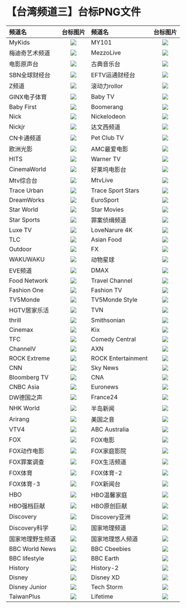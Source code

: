 # 【台湾频道三】台标PNG文件
|频道名|台标图片|频道名|台标图片|
|:---|:---:|:---|:---:|
|MyKids|<img src="https://raw.githubusercontent.com/taksssss/TVlogo/main/img/Mykids.png">|MY101|<img src="https://raw.githubusercontent.com/taksssss/TVlogo/main/img/MY101.png">|
|梅迪奇艺术频道|<img src="https://raw.githubusercontent.com/taksssss/TVlogo/main/img/Mediciarts.png">|MezzoLive|<img src="https://raw.githubusercontent.com/taksssss/TVlogo/main/img/mezzolive.png">|
|电影原声台|<img src="https://raw.githubusercontent.com/taksssss/TVlogo/main/img/cmusic.png">|古典音乐台|<img src="https://raw.githubusercontent.com/taksssss/TVlogo/main/img/classical.png">|
|SBN全球财经台|<img src="https://raw.githubusercontent.com/taksssss/TVlogo/main/img/SBNcaijing.png">|EFTV运通财经台|<img src="https://raw.githubusercontent.com/taksssss/TVlogo/main/img/EFTVcaijing.png">|
|Z频道|<img src="https://raw.githubusercontent.com/taksssss/TVlogo/main/img/Zpindao.png">|滚动力rollor|<img src="https://raw.githubusercontent.com/taksssss/TVlogo/main/img/rollor.png">|
|GINX电子体育|<img src="https://raw.githubusercontent.com/taksssss/TVlogo/main/img/GINXesport.png">|Baby TV|<img src="https://raw.githubusercontent.com/taksssss/TVlogo/main/img/BabyTV.png">|
|Baby First|<img src="https://raw.githubusercontent.com/taksssss/TVlogo/main/img/BabyFirst.png">|Boomerang|<img src="https://raw.githubusercontent.com/taksssss/TVlogo/main/img/Boomerang.png">|
|Nick|<img src="https://raw.githubusercontent.com/taksssss/TVlogo/main/img/Nick.png">|Nickelodeon|<img src="https://raw.githubusercontent.com/taksssss/TVlogo/main/img/Nickelodeon.png">|
|Nickjr|<img src="https://raw.githubusercontent.com/taksssss/TVlogo/main/img/Nickjr.png">|达文西频道|<img src="https://raw.githubusercontent.com/taksssss/TVlogo/main/img/DaVinci.png">|
|CN卡通频道|<img src="https://raw.githubusercontent.com/taksssss/TVlogo/main/img/CNCartoon.png">|Pet Club TV|<img src="https://raw.githubusercontent.com/taksssss/TVlogo/main/img/PetClubTV.png">|
|欧洲光影|<img src="https://raw.githubusercontent.com/taksssss/TVlogo/main/img/MyCinema.png">|AMC最爱电影|<img src="https://raw.githubusercontent.com/taksssss/TVlogo/main/img/AMCMovies.png">|
|HITS|<img src="https://raw.githubusercontent.com/taksssss/TVlogo/main/img/HITS.png">|Warner TV|<img src="https://raw.githubusercontent.com/taksssss/TVlogo/main/img/WarnerTV.png">|
|CinemaWorld|<img src="https://raw.githubusercontent.com/taksssss/TVlogo/main/img/CinemaWorld.png">|好莱坞电影台|<img src="https://raw.githubusercontent.com/taksssss/TVlogo/main/img/Hollywood.png">|
|Mtv综合台|<img src="https://raw.githubusercontent.com/taksssss/TVlogo/main/img/MTV.png">|MtvLive|<img src="https://raw.githubusercontent.com/taksssss/TVlogo/main/img/MTVLive.png">|
|Trace Urban|<img src="https://raw.githubusercontent.com/taksssss/TVlogo/main/img/TraceUrban.png">|Trace Sport Stars|<img src="https://raw.githubusercontent.com/taksssss/TVlogo/main/img/TraceSport.png">|
|DreamWorks|<img src="https://raw.githubusercontent.com/taksssss/TVlogo/main/img/DreamWorks.png">|EuroSport|<img src="https://raw.githubusercontent.com/taksssss/TVlogo/main/img/EuroSport.png">|
|Star World|<img src="https://raw.githubusercontent.com/taksssss/TVlogo/main/img/StarWorld.png">|Star Movies|<img src="https://raw.githubusercontent.com/taksssss/TVlogo/main/img/StarMovies.png">|
|Star Sports|<img src="https://raw.githubusercontent.com/taksssss/TVlogo/main/img/StarSports.png">|罪案侦缉频道|<img src="https://raw.githubusercontent.com/taksssss/TVlogo/main/img/Crimeplus.png">|
|Luxe TV|<img src="https://raw.githubusercontent.com/taksssss/TVlogo/main/img/LuxeTV.png">|LoveNarure 4K|<img src="https://raw.githubusercontent.com/taksssss/TVlogo/main/img/LoveNarure4K.png">|
|TLC|<img src="https://raw.githubusercontent.com/taksssss/TVlogo/main/img/TLCTV.png">|Asian Food|<img src="https://raw.githubusercontent.com/taksssss/TVlogo/main/img/AsianFood.png">|
|Outdoor|<img src="https://raw.githubusercontent.com/taksssss/TVlogo/main/img/Outdoor.png">|FX|<img src="https://raw.githubusercontent.com/taksssss/TVlogo/main/img/FXTV.png">|
|WAKUWAKU|<img src="https://raw.githubusercontent.com/taksssss/TVlogo/main/img/WAKUWAKU.png">|动物星球|<img src="https://raw.githubusercontent.com/taksssss/TVlogo/main/img/animalplanet.png">|
|EVE频道|<img src="https://raw.githubusercontent.com/taksssss/TVlogo/main/img/eve.png">|DMAX|<img src="https://raw.githubusercontent.com/taksssss/TVlogo/main/img/DMAX.png">|
|Food Network|<img src="https://raw.githubusercontent.com/taksssss/TVlogo/main/img/FoodNetwork.png">|Travel Channel|<img src="https://raw.githubusercontent.com/taksssss/TVlogo/main/img/TravelChannel.png">|
|Fashion One|<img src="https://raw.githubusercontent.com/taksssss/TVlogo/main/img/FashionOne.png">|Fashion TV|<img src="https://raw.githubusercontent.com/taksssss/TVlogo/main/img/FashionTV.png">|
|TV5Monde|<img src="https://raw.githubusercontent.com/taksssss/TVlogo/main/img/TV5Monde.png">|TV5Monde Style|<img src="https://raw.githubusercontent.com/taksssss/TVlogo/main/img/TV5MondeStyle.png">|
|HGTV居家乐活|<img src="https://raw.githubusercontent.com/taksssss/TVlogo/main/img/HGTV.png">|TVN|<img src="https://raw.githubusercontent.com/taksssss/TVlogo/main/img/TVNChannel.png">|
|thrill|<img src="https://raw.githubusercontent.com/taksssss/TVlogo/main/img/thrill.png">|Smithsonian|<img src="https://raw.githubusercontent.com/taksssss/TVlogo/main/img/Smithsonian.png">|
|Cinemax|<img src="https://raw.githubusercontent.com/taksssss/TVlogo/main/img/Cinemax.png">|Kix|<img src="https://raw.githubusercontent.com/taksssss/TVlogo/main/img/KixTV.png">|
|TFC|<img src="https://raw.githubusercontent.com/taksssss/TVlogo/main/img/TFCTV.png">|Comedy Central|<img src="https://raw.githubusercontent.com/taksssss/TVlogo/main/img/ComedyCentral.png">|
|ChannelV|<img src="https://raw.githubusercontent.com/taksssss/TVlogo/main/img/ChannelV.png">|AXN|<img src="https://raw.githubusercontent.com/taksssss/TVlogo/main/img/AXNTV.png">|
|ROCK Extreme|<img src="https://raw.githubusercontent.com/taksssss/TVlogo/main/img/ROCKExtreme.png">|ROCK Entertainment|<img src="https://raw.githubusercontent.com/taksssss/TVlogo/main/img/ROCKEntertainment.png">|
|CNN|<img src="https://raw.githubusercontent.com/taksssss/TVlogo/main/img/CNN.png">|Sky News|<img src="https://raw.githubusercontent.com/taksssss/TVlogo/main/img/SkyNews.png">|
|Bloomberg TV|<img src="https://raw.githubusercontent.com/taksssss/TVlogo/main/img/BloombergTV.png">|CNA|<img src="https://raw.githubusercontent.com/taksssss/TVlogo/main/img/ChannelAsia.png">|
|CNBC Asia|<img src="https://raw.githubusercontent.com/taksssss/TVlogo/main/img/CNBCAsia.png">|Euronews|<img src="https://raw.githubusercontent.com/taksssss/TVlogo/main/img/Euronews.png">|
|DW德国之声|<img src="https://raw.githubusercontent.com/taksssss/TVlogo/main/img/DWChannel.png">|France24|<img src="https://raw.githubusercontent.com/taksssss/TVlogo/main/img/France24.png">|
|NHK World|<img src="https://raw.githubusercontent.com/taksssss/TVlogo/main/img/NHKWorld.png">|半岛新闻|<img src="https://raw.githubusercontent.com/taksssss/TVlogo/main/img/AlJazeera.png">|
|Arirang|<img src="https://raw.githubusercontent.com/taksssss/TVlogo/main/img/ArirangTV.png">|美国之音|<img src="https://raw.githubusercontent.com/taksssss/TVlogo/main/img/VOATV.png">|
|VTV4|<img src="https://raw.githubusercontent.com/taksssss/TVlogo/main/img/VTV4.png">|ABC Australia|<img src="https://raw.githubusercontent.com/taksssss/TVlogo/main/img/ABCAustralia.png">|
|FOX|<img src="https://raw.githubusercontent.com/taksssss/TVlogo/main/img/FOX.png">|FOX电影|<img src="https://raw.githubusercontent.com/taksssss/TVlogo/main/img/FOX1.png">|
|FOX动作电影|<img src="https://raw.githubusercontent.com/taksssss/TVlogo/main/img/FOX2.png">|FOX家庭影院|<img src="https://raw.githubusercontent.com/taksssss/TVlogo/main/img/FOX3.png">|
|FOX罪案调查|<img src="https://raw.githubusercontent.com/taksssss/TVlogo/main/img/FOX4.png">|FOX生活频道|<img src="https://raw.githubusercontent.com/taksssss/TVlogo/main/img/FOX5.png">|
|FOX体育|<img src="https://raw.githubusercontent.com/taksssss/TVlogo/main/img/FOX6.png">|FOX体育-2|<img src="https://raw.githubusercontent.com/taksssss/TVlogo/main/img/FOX7.png">|
|FOX体育-3|<img src="https://raw.githubusercontent.com/taksssss/TVlogo/main/img/FOX8.png">|FOX新闻台|<img src="https://raw.githubusercontent.com/taksssss/TVlogo/main/img/FOX9.png">|
|HBO|<img src="https://raw.githubusercontent.com/taksssss/TVlogo/main/img/HBO.png">|HBO温馨家庭|<img src="https://raw.githubusercontent.com/taksssss/TVlogo/main/img/HBO1.png">|
|HBO强档巨献|<img src="https://raw.githubusercontent.com/taksssss/TVlogo/main/img/HBO2.png">|HBO原创巨献|<img src="https://raw.githubusercontent.com/taksssss/TVlogo/main/img/HBO3.png">|
|Discovery|<img src="https://raw.githubusercontent.com/taksssss/TVlogo/main/img/Discovery.png">|Discovery亚洲|<img src="https://raw.githubusercontent.com/taksssss/TVlogo/main/img/Discovery1.png">|
|Discovery科学|<img src="https://raw.githubusercontent.com/taksssss/TVlogo/main/img/Discovery2.png">|国家地理频道|<img src="https://raw.githubusercontent.com/taksssss/TVlogo/main/img/NATGEO.png">|
|国家地理野生频道|<img src="https://raw.githubusercontent.com/taksssss/TVlogo/main/img/NATGEO1.png">|国家地理悠人频道|<img src="https://raw.githubusercontent.com/taksssss/TVlogo/main/img/NATGEO2.png">|
|BBC World News|<img src="https://raw.githubusercontent.com/taksssss/TVlogo/main/img/BBC1.png">|BBC Cbeebies|<img src="https://raw.githubusercontent.com/taksssss/TVlogo/main/img/BBC4.png">|
|BBC lifestyle|<img src="https://raw.githubusercontent.com/taksssss/TVlogo/main/img/BBC3.png">|BBC Earth|<img src="https://raw.githubusercontent.com/taksssss/TVlogo/main/img/BBC2.png">|
|History|<img src="https://raw.githubusercontent.com/taksssss/TVlogo/main/img/History1.png">|History-2|<img src="https://raw.githubusercontent.com/taksssss/TVlogo/main/img/History2.png">|
|Disney|<img src="https://raw.githubusercontent.com/taksssss/TVlogo/main/img/Disney.png">|Disney XD|<img src="https://raw.githubusercontent.com/taksssss/TVlogo/main/img/Disney1.png">|
|Disney Junior|<img src="https://raw.githubusercontent.com/taksssss/TVlogo/main/img/Disney2.png">|Tech Storm|<img src="https://raw.githubusercontent.com/taksssss/TVlogo/main/img/TechStorm.png">|
|TaiwanPlus|<img src="https://raw.githubusercontent.com/taksssss/TVlogo/main/img/TaiwanPlus.png">|Lifetime|<img src="https://raw.githubusercontent.com/taksssss/TVlogo/main/img/Lifetime.png">|

